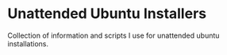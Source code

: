 # Unattended Ubuntu Installers

Collection of information and scripts I use for unattended ubuntu installations.
